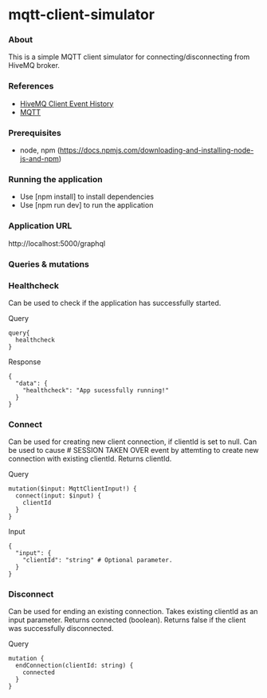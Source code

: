 # mqtt-client-simulator

### About
This is a simple MQTT client simulator for connecting/disconnecting from HiveMQ broker. 

### References
* [HiveMQ Client Event History](https://www.hivemq.com/docs/hivemq/4.7/user-guide/event-history.html)
* [MQTT](https://mqtt.org/)

### Prerequisites
 - node, npm (https://docs.npmjs.com/downloading-and-installing-node-js-and-npm)

### Running the application
 - Use [npm install] to install dependencies
 - Use [npm run dev] to run the application

### Application URL
http://localhost:5000/graphql

### Queries & mutations

### Healthcheck 
Can be used to check if the application has successfully started. 

Query
```
query{
  healthcheck
}
```

Response
```
{
  "data": {
    "healthcheck": "App sucessfully running!"
  }
}
```
### Connect
Can be used for creating new client connection, if clientId is set to null. Can be used to cause # SESSION TAKEN OVER event by attemting to create new connection with existing clientId. Returns clientId.

Query
```
mutation($input: MqttClientInput!) {
  connect(input: $input) {
    clientId
  }
}
```
Input
```
{
  "input": {
    "clientId": "string" # Optional parameter. 
  }
}

```

### Disconnect
Can be used for ending an existing connection. Takes existing clientId as an input parameter. Returns connected (boolean). Returns false if the client was successfully disconnected.

Query
```
mutation {
  endConnection(clientId: string) {
    connected
  }
}
```
